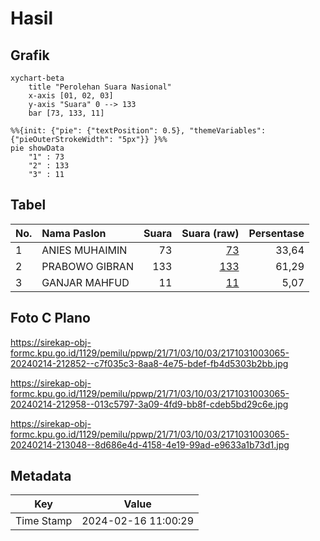 # Hasil

## Grafik

```mermaid
xychart-beta
    title "Perolehan Suara Nasional"
    x-axis [01, 02, 03]
    y-axis "Suara" 0 --> 133
    bar [73, 133, 11]
```

```mermaid
%%{init: {"pie": {"textPosition": 0.5}, "themeVariables": {"pieOuterStrokeWidth": "5px"}} }%%
pie showData
    "1" : 73
    "2" : 133
    "3" : 11
```

## Tabel

| No. | Nama Paslon    | Suara | Suara (raw) | Persentase |
|:--- |:-------------- | -----:| -----------:| ----------:|
| 1   | ANIES MUHAIMIN | 73    | [73][p-1]   | 33,64      |
| 2   | PRABOWO GIBRAN | 133   | [133][p-2]  | 61,29      |
| 3   | GANJAR MAHFUD  | 11    | [11][p-3]   | 5,07       |


[p-1]: https://github.com/gigit-pemilu/pemilu-2024/blob/main/pilpres/hitung-suara/sub/21-kepulauan-riau/sub/71-kota-batam/sub/03-sekupang/sub/1003-tanjung-riau/sub/065-tps/sub/paslon-1.txt
[p-2]: https://github.com/gigit-pemilu/pemilu-2024/blob/main/pilpres/hitung-suara/sub/21-kepulauan-riau/sub/71-kota-batam/sub/03-sekupang/sub/1003-tanjung-riau/sub/065-tps/sub/paslon-2.txt
[p-3]: https://github.com/gigit-pemilu/pemilu-2024/blob/main/pilpres/hitung-suara/sub/21-kepulauan-riau/sub/71-kota-batam/sub/03-sekupang/sub/1003-tanjung-riau/sub/065-tps/sub/paslon-3.txt

## Foto C Plano

https://sirekap-obj-formc.kpu.go.id/1129/pemilu/ppwp/21/71/03/10/03/2171031003065-20240214-212852--c7f035c3-8aa8-4e75-bdef-fb4d5303b2bb.jpg

https://sirekap-obj-formc.kpu.go.id/1129/pemilu/ppwp/21/71/03/10/03/2171031003065-20240214-212958--013c5797-3a09-4fd9-bb8f-cdeb5bd29c6e.jpg

https://sirekap-obj-formc.kpu.go.id/1129/pemilu/ppwp/21/71/03/10/03/2171031003065-20240214-213048--8d686e4d-4158-4e19-99ad-e9633a1b73d1.jpg


## Metadata

| Key        | Value               |
| ---------- | ------------------- |
| Time Stamp | 2024-02-16 11:00:29 |



